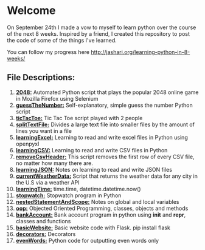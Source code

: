 # Welcome 
On September 24th I made a vow to myself to learn python over the course of the next 8 weeks. Inspired by a friend, I created this repository to post the code of some of the things I've learned. 

You can follow my progress here http://jashari.org/learning-python-in-8-weeks/

## File Descriptions:
1. **[2048:](https://github.com/romarioj/learning-python/blob/master/2048.py)**               Automated Python script that plays the popular 2048 online game in Mozilla Firefox using Selenium
2. **[guessTheNumber:](https://github.com/romarioj/learning-python/blob/master/guessTheNumber.py)**     Self-explanatory, simple guess the number Python script
3. **[ticTacToe:](https://github.com/romarioj/learning-python/blob/master/ticTacToe.py)**          Tic Tac Toe script played with 2 people
4. **[splitTextFile:](https://github.com/romarioj/learning-python/blob/master/splitTextFile.py)**      Divides a large text file into smaller files by the amount of lines you want in a file
5. **[learningExcel:](https://github.com/romarioj/learning-python/blob/master/learningExcel.py)**      Learning to read and write excel files in Python using openpyxl
6. **[learningCSV:](https://github.com/romarioj/learning-python/blob/master/learningCSV.py)**        Learning to read and write CSV files in Python
7. **[removeCsvHeader:](https://github.com/romarioj/learning-python/blob/master/removeCsvHeader.py)**    This script removes the first row of every CSV file, no matter how many there are. 
8. **[learningJSON:](https://github.com/romarioj/learning-python/blob/master/learningJSON.py)** Notes on learning to read and write JSON files
9. **[currentWeatherData:](https://github.com/romarioj/learning-python/blob/master/currentWeatherData.py)** Script that returns the weather data for any city in the U.S via a weather API
10. **[learningTime:](https://github.com/romarioj/learning-python/blob/master/learningTime.py)** time.time, datetime.datetime.now()
11. **[stopwatch:](https://github.com/romarioj/learning-python/blob/master/stopwatch.py)** Stopwatch program in Python
12. **[nestedStatementAndScope:](https://github.com/romarioj/learning-python/blob/master/nestedStatementsAndScope.py)** Notes on global and local variables
13. **[oop:](https://github.com/romarioj/learning-python/blob/master/oop.py)** Objected Oriented Programming, classes, objects and methods
14. **[bankAccount:](https://github.com/romarioj/learning-python/blob/master/bankAccount.py)** Bank account program in python using __init__ and __repr__, classes and functions
15. **[basicWebsite:](https://github.com/romarioj/learning-python/blob/master/basicWebsite.py)** Basic website code with Flask. pip install flask
16. **[decorators:](https://github.com/romarioj/learning-python/blob/master/decorators.py)** Decorators
17. **[evenWords:](https://github.com/romarioj/learning-python/blob/master/evenWords.py)** Python code for outputting even words only
